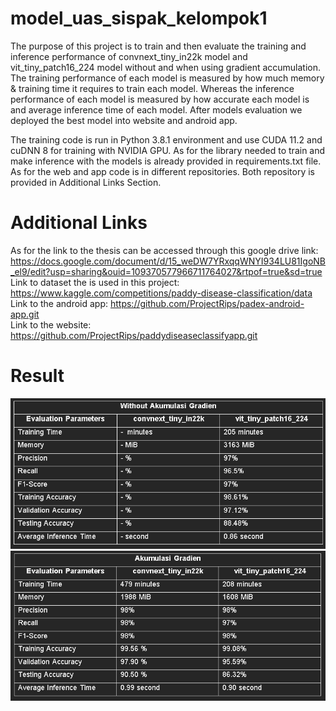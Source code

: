 # model_uas_sispak_kelompok1

The purpose of this project is to train and then evaluate the training and inference performance of convnext_tiny_in22k model and vit_tiny_patch16_224 model without and when using gradient accumulation. The training performance of each model is measured by how much memory & training time it requires to train each model. Whereas the inference performance of each model is measured by how accurate each model is and average inference time of each model. After models evaluation we deployed the best model into website and android app. 

The training code is run in Python 3.8.1 environment and use CUDA 11.2 and cuDNN 8 for training with NVIDIA GPU. As for the library needed to train and make inference with the models is already provided in requirements.txt file. As for the web and app code is in different repositories. Both repository is provided in Additional Links Section. 

# Additional Links
As for the link to the thesis can be accessed through this google drive link: https://docs.google.com/document/d/15_weDW7YRxqqWNYI934LU81IgoNB_el9/edit?usp=sharing&ouid=109370577966711764027&rtpof=true&sd=true <br />
Link to dataset the is used in this project: https://www.kaggle.com/competitions/paddy-disease-classification/data <br />
Link to the android app: https://github.com/ProjectRips/padex-android-app.git <br />
Link to the website: https://github.com/ProjectRips/paddydiseaseclassifyapp.git <br />


# Result

![Alt text](image-5.png)
![Alt text](image-6.png)
 
 
